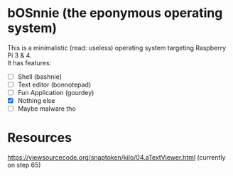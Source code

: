 # bOSnnie (the eponymous operating system)

This is a minimalistic (read: useless) operating system targeting Raspberry Pi 3 & 4.  
It has features:
- [ ] Shell (bashnie)
- [ ] Text editor (bonnotepad)
- [ ] Fun Application (gourdey)
- [X] Nothing else
- [ ] Maybe malware tho

# Resources 
https://viewsourcecode.org/snaptoken/kilo/04.aTextViewer.html (currently on step 65)
